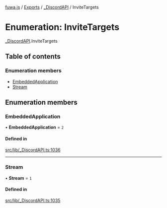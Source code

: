 [fuwa.js](../README.md) / [Exports](../modules.md) / [\_DiscordAPI](../modules/_DiscordAPI.md) / InviteTargets

# Enumeration: InviteTargets

[_DiscordAPI](../modules/_DiscordAPI.md).InviteTargets

## Table of contents

### Enumeration members

- [EmbeddedApplication](_DiscordAPI.InviteTargets.md#embeddedapplication)
- [Stream](_DiscordAPI.InviteTargets.md#stream)

## Enumeration members

### EmbeddedApplication

• **EmbeddedApplication** = `2`

#### Defined in

[src/lib/_DiscordAPI.ts:1036](https://github.com/Fuwajs/Fuwa.js/blob/d4e1de5/src/lib/_DiscordAPI.ts#L1036)

___

### Stream

• **Stream** = `1`

#### Defined in

[src/lib/_DiscordAPI.ts:1035](https://github.com/Fuwajs/Fuwa.js/blob/d4e1de5/src/lib/_DiscordAPI.ts#L1035)
